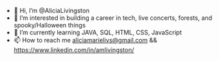 - 👋 Hi, I’m @AliciaLivingston
- 👀 I’m interested in building a career in tech, live concerts, forests, and spooky/Halloween things 
- 🌱 I’m currently learning JAVA, SQL, HTML, CSS, JavaScript
- 📫 How to reach me aliciamarielivs@gmail.com && https://www.linkedin.com/in/amlivingston/


